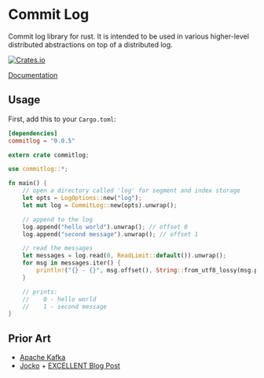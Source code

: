 # Commit Log

Commit log library for rust. It is intended to be used in various higher-level distributed abstractions on top
of a distributed log.

[![Crates.io](https://img.shields.io/crates/v/commitlog.svg?maxAge=2592000)]()

[Documentation](https://docs.rs/commitlog/0.0.5/commitlog/)


## Usage

First, add this to your `Cargo.toml`:

```toml
[dependencies]
commitlog = "0.0.5"
```

```rust
extern crate commitlog;

use commitlog::*;

fn main() {
    // open a directory called 'log' for segment and index storage
    let opts = LogOptions::new("log");
    let mut log = CommitLog::new(opts).unwrap();

    // append to the log
    log.append("hello world").unwrap(); // offset 0
    log.append("second message").unwrap(); // offset 1

    // read the messages
    let messages = log.read(0, ReadLimit::default()).unwrap();
    for msg in messages.iter() {
        println!("{} - {}", msg.offset(), String::from_utf8_lossy(msg.payload()));
    }

    // prints:
    //    0 - hello world
    //    1 - second message
}

```

## Prior Art
* [Apache Kafka](https://kafka.apache.org/)
* [Jocko](https://github.com/travisjeffery/jocko) + [EXCELLENT Blog Post](https://medium.com/the-hoard/how-kafkas-storage-internals-work-3a29b02e026)
